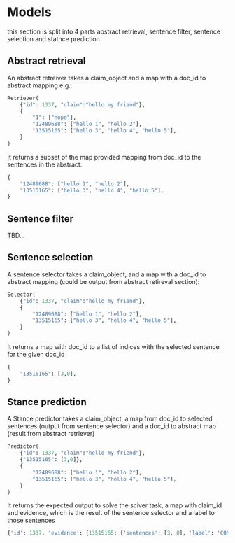 # Models

this section is split into 4 parts abstract retrieval, sentence filter, sentence selection and statnce prediction 

## Abstract retrieval
An abstract retreiver takes a claim_object and a map with a doc_id to abstract mapping 
e.g.:
```python
Retriever(
    {"id": 1337, "claim":"hello my friend"},
    {
        "1": ["nope"],
        "12489688": ["hello 1", "hello 2"], 
        "13515165": ["hello 3", "hello 4", "hello 5"],
    }
)
```
It returns a subset of the map provided mapping from doc_id to the sentences in the abstract:
```python
{   
    "12489688": ["hello 1", "hello 2"], 
    "13515165": ["hello 3", "hello 4", "hello 5"],
}
```

## Sentence filter
TBD...

## Sentence selection
A sentence selector takes a claim_object, and a map with a doc_id to abstract mapping (could be output from abstract retireval section):
```python
Selector(
    {"id": 1337, "claim":"hello my friend"},
    {   
        "12489688": ["hello 1", "hello 2"], 
        "13515165": ["hello 3", "hello 4", "hello 5"],
    }
)
``` 
It returns a map with doc_id to a list of indices with the selected sentence for the given doc_id
```python
{
    "13515165": [3,0],
}
```

## Stance prediction
A Stance predictor takes a claim_object, a map from doc_id to selected sentences (output from sentence selector) and a doc_id to abstract map (result from abstract retriever)
```python
Predictor(
    {"id": 1337, "claim":"hello my friend"},
    {"13515165": [3,0]},
    {   
        "12489688": ["hello 1", "hello 2"], 
        "13515165": ["hello 3", "hello 4", "hello 5"],
    }
)
```
It returns the expected output to solve the sciver task, a map with claim_id and evidence, which is the result of the sentence selector and a label to those sentences
```python
{'id': 1337, 'evidence': {13515165: {'sentences': [3, 0], 'label': 'CONTRADICT'}}}
```